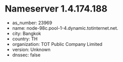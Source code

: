 # Nameserver 1.4.174.188

* as_number: 23969
* name: node-98c.pool-1-4.dynamic.totinternet.net.
* city: Bangkok
* country: TH
* organization: TOT Public Company Limited
* version: Unknown
* dnssec: false
